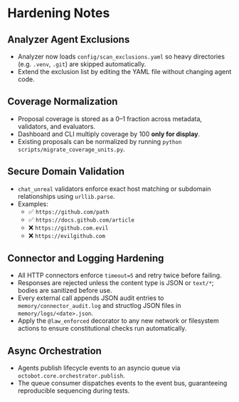 # Hardening Notes

## Analyzer Agent Exclusions
- Analyzer now loads `config/scan_exclusions.yaml` so heavy directories (e.g. `.venv`, `.git`) are skipped automatically.
- Extend the exclusion list by editing the YAML file without changing agent code.

## Coverage Normalization
- Proposal coverage is stored as a 0–1 fraction across metadata, validators, and evaluators.
- Dashboard and CLI multiply coverage by 100 **only for display**.
- Existing proposals can be normalized by running `python scripts/migrate_coverage_units.py`.

## Secure Domain Validation
- `chat_unreal` validators enforce exact host matching or subdomain relationships using `urllib.parse`.
- Examples:
  - ✅ `https://github.com/path`
  - ✅ `https://docs.github.com/article`
  - ❌ `https://github.com.evil`
  - ❌ `https://evilgithub.com`

## Connector and Logging Hardening
- All HTTP connectors enforce `timeout=5` and retry twice before failing.
- Responses are rejected unless the content type is JSON or `text/*`; bodies are sanitized before use.
- Every external call appends JSON audit entries to `memory/connector_audit.log` and structlog JSON files in `memory/logs/<date>.json`.
- Apply the `@law_enforced` decorator to any new network or filesystem actions to ensure constitutional checks run automatically.

## Async Orchestration
- Agents publish lifecycle events to an asyncio queue via `octobot.core.orchestrator.publish`.
- The queue consumer dispatches events to the event bus, guaranteeing reproducible sequencing during tests.
